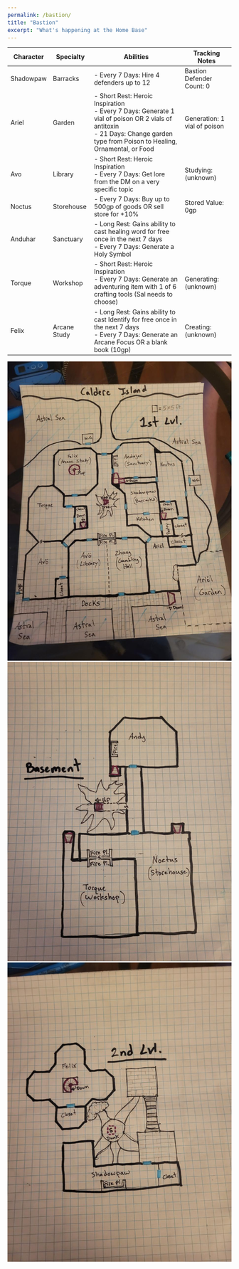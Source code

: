 ```yaml
---
permalink: /bastion/
title: "Bastion"
excerpt: "What's happening at the Home Base"
---
```



| Character | Specialty     | Abilities                                                                                                                                                                   | Tracking Notes               |
|-----------|---------------|-----------------------------------------------------------------------------------------------------------------------------------------------------------------------------|------------------------------|
| Shadowpaw | Barracks      | - Every 7 Days: Hire 4 defenders up to 12                                                                                                         | Bastion Defender Count: 0    |
| Ariel     | Garden        | - Short Rest: Heroic Inspiration <br>- Every 7 Days: Generate 1 vial of poison OR 2 vials of antitoxin <br> - 21 Days: Change garden type from Poison to Healing, Ornamental, or Food | Generation: 1 vial of poison |
| Avo       | Library       | - Short Rest: Heroic Inspiration <br>- Every 7 Days: Get lore from the DM on a very specific topic                                                                          | Studying: (unknown)          |
| Noctus    | Storehouse    | - Every 7 Days: Buy up to 500gp of goods OR sell store for +10%                                                                                                             | Stored Value: 0gp            |
| Anduhar   | Sanctuary     | - Long Rest: Gains ability to cast healing word for free once in the next 7 days <br> - Every 7 Days: Generate a Holy Symbol                                                |
| Torque    | Workshop      | - Short Rest: Heroic Inspiration <br> - Every 7 Days: Generate an adventuring item with 1 of 6 crafting tools (Sal needs to choose)                                         | Generating: (unknown)        |
| Felix     | Arcane Study  | - Long Rest: Gains ability to cast Identify for free once in the next 7 days      <br> - Every 7 Days: Generate an Arcane Focus OR a blank book (10gp)                      | Creating:   (unknown)        |
                                                                                                      


![](/assets/images/bastion-1.jpg)
![](/assets/images/bastion-0.jpg)
![](/assets/images/bastion-2.jpg)